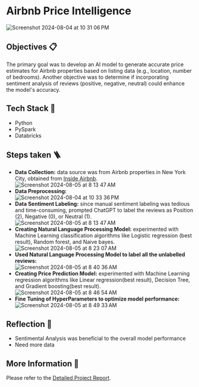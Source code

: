 # Airbnb Price Intelligence

![Screenshot 2024-08-04 at 10 31 06 PM](https://github.com/user-attachments/assets/a5acaa77-7f18-4920-8799-7040fc2fefc9)

## Objectives 📋
The primary goal was to develop an AI model to generate accurate price estimates for Airbnb properties based on listing data (e.g., location, number of bedrooms). Another objective was to determine if incorporating sentiment analysis of reviews (positive, negative, neutral) could enhance the model's accuracy.

## Tech Stack 🧰
- Python
- PySpark
- Databricks

## Steps taken 🪜
- **Data Collection:** data source was from Airbnb properties in New York City, obtained from [Inside Airbnb](https://insideairbnb.com/).<br/>
  ![Screenshot 2024-08-05 at 8 13 47 AM](https://github.com/user-attachments/assets/88250ad3-1cae-4023-9910-8934e9da1d49)
- **Data Preprocessing:** <br/>
  ![Screenshot 2024-08-04 at 10 33 36 PM](https://github.com/user-attachments/assets/4bb1c5c0-9beb-4e4f-a8e0-1028e857f053)
- **Data Sentiment Labeling:** since manual sentiment labeling was tedious and time-consuming, prompted ChatGPT to label the reviews as Position (2), Negative (0), or Neutral (1).<br/>
  ![Screenshot 2024-08-05 at 8 13 47 AM](https://github.com/user-attachments/assets/d7a7e803-384b-4b69-8d1b-2379405f1fd1)
- **Creating Natural Language Processing Model:** experimented with Machine Learning classification algorithms like Logistic regression (best result), Random forest, and Naive bayes.<br/>
  ![Screenshot 2024-08-05 at 8 23 07 AM](https://github.com/user-attachments/assets/07e411d6-4bde-45e4-988e-c25cf4011650)
- **Used Natural Language Processing Model to label all the unlabelled reviews:**<br/>
  ![Screenshot 2024-08-05 at 8 40 36 AM](https://github.com/user-attachments/assets/765d69b7-d865-49cf-b50c-fcb4e0964ae4)
- **Creating Price Prediction Model:** experimented with Machine Learning regression algorithms like Linear regression(best result), Decision Tree, and Gradient boosting(best result).<br/>
  ![Screenshot 2024-08-05 at 8 46 54 AM](https://github.com/user-attachments/assets/541ee6cd-988d-4f1f-85ba-3aa33d6c0688)
- **Fine Tuning of HyperParameters to optimize model performance:**<br/>
  ![Screenshot 2024-08-05 at 8 49 33 AM](https://github.com/user-attachments/assets/6c180bf0-9558-4070-a165-a668db80589c)

## Reflection 🤔
- Sentimental Analysis was beneficial to the overall model performance
- Need more data

## More Information 📖
Please refer to the [Detailed Project Report](https://github.com/Nikhil-Naikar/Airbnb-Pricing-Intelligence/blob/main/Price%20Prediction%20Model%20Report.pdf).


 
